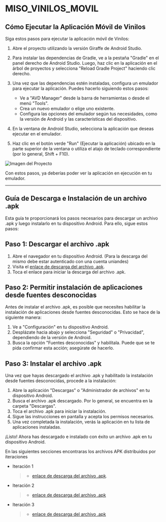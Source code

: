 # MISO_VINILOS_MOVIL

## Cómo Ejecutar la Aplicación Móvil de Vinilos

Siga estos pasos para ejecutar la aplicación móvil de Vinilos:

1. Abre el proyecto utilizando la versión Giraffe de Android Studio.
2. Para instalar las dependencias de Gradle, ve a la pestaña "Gradle" en el panel derecho de Android Studio. Luego, haz clic en la aplicación en el árbol de proyectos y selecciona "Reload Gradle Project" haciendo clic derecho.
3. Una vez que las dependencias estén instaladas, configura un emulador para ejecutar la aplicación. Puedes hacerlo siguiendo estos pasos:

    - Ve a "AVD Manager" desde la barra de herramientas o desde el menú "Tools".
    - Crea un nuevo emulador o elige uno existente.
    - Configura las opciones del emulador según tus necesidades, como la versión de Android y las características del dispositivo.
4. En la ventana de Android Studio, selecciona la aplicación que deseas ejecutar en el emulador.
5. Haz clic en el botón verde "Run" (Ejecutar la aplicación) ubicado en la parte superior de la ventana o utiliza el atajo de teclado correspondiente (por lo general, Shift + F10).

![Imagen del Proyecto](https://github.com/MISO-App-Moviles/MISO_VINILOS_MOVIL/assets/124009412/1e1c7416-d58d-4b77-8251-d455772bd5f2)

Con estos pasos, ya deberías poder ver la aplicación en ejecución en tu emulador.

---

## Guía de Descarga e Instalación de un archivo .apk

Esta guía te proporcionará los pasos necesarios para descargar un archivo .apk y luego instalarlo en tu dispositivo Android. Para ello, sigue estos pasos:

## Paso 1: Descargar el archivo .apk

1. Abre el navegador en tu dispositivo Android. (Para la descarga del mismo debe estar autenticado con una cuenta uniandes)
2. Visita el [enlace de descarga del archivo .apk](https://uniandes-my.sharepoint.com/:u:/g/personal/af_martinezc1_uniandes_edu_co/EVmqgp1EPQ5LgdGXg6o1PxEBJTZWxRzMgB0B41k8vQIebA?e=vgpgtd).
3. Toca el enlace para iniciar la descarga del archivo .apk.

## Paso 2: Permitir instalación de aplicaciones desde fuentes desconocidas

Antes de instalar el archivo .apk, es posible que necesites habilitar la instalación de aplicaciones desde fuentes desconocidas. Esto se hace de la siguiente manera:

1. Ve a "Configuración" en tu dispositivo Android.
2. Desplázate hacia abajo y selecciona "Seguridad" o "Privacidad", dependiendo de la versión de Android.
3. Busca la opción "Fuentes desconocidas" y habilítala. Puede que se te pida confirmar esta acción; asegúrate de hacerlo.

## Paso 3: Instalar el archivo .apk

Una vez que hayas descargado el archivo .apk y habilitado la instalación desde fuentes desconocidas, procede a la instalación:

1. Abre la aplicación "Descargas" o "Administrador de archivos" en tu dispositivo Android.
2. Busca el archivo .apk descargado. Por lo general, se encuentra en la carpeta "Descargas".
3. Toca el archivo .apk para iniciar la instalación.
4. Sigue las instrucciones en pantalla y acepta los permisos necesarios.
5. Una vez completada la instalación, verás la aplicación en tu lista de aplicaciones instaladas.

¡Listo! Ahora has descargado e instalado con éxito un archivo .apk en tu dispositivo Android.

En las siguientes secciones encontraras los archivos APK distribuidos por iteraciones

- Iteración 1
  > - [enlace de descarga del archivo .apk](https://uniandes-my.sharepoint.com/:u:/g/personal/af_martinezc1_uniandes_edu_co/EVmqgp1EPQ5LgdGXg6o1PxEBJTZWxRzMgB0B41k8vQIebA?e=vgpgtd).

- Iteración 2
  > - [enlace de descarga del archivo .apk](https://uniandes-my.sharepoint.com/:u:/g/personal/af_martinezc1_uniandes_edu_co/Eap4UrhoROFOlzV1WQIzeKsBbA0qMMzesKmNVKQSCguM_w?e=5oC3qg)
     
- Iteración 3
  > - [enlace de descarga del archivo .apk]()
  

